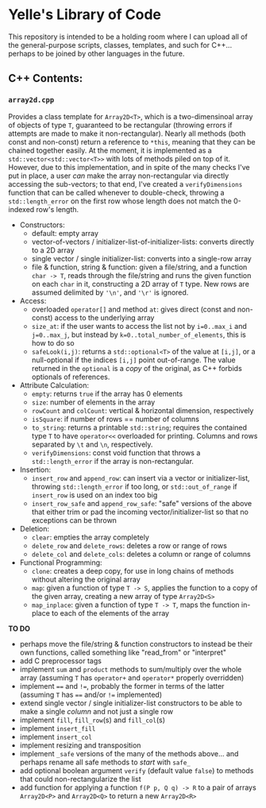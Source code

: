 # Yelle's Library of Code

This repository is intended to be a holding room where I can upload all of the general-purpose scripts, classes, templates, and such for C++... perhaps to be joined by other languages in the future.

## C++ Contents:

### `array2d.cpp`

Provides a class template for `Array2D<T>`, which is a two-dimensinoal array of objects of type `T`, guaranteed to be rectangular (throwing errors if attempts are made to make it non-rectangular). Nearly all methods (both const and non-const) return a reference to `*this`, meaning that they can be chained together easily.
At the moment, it is implemented as a `std::vector<std::vector<T>>` with lots of methods piled on top of it. However, due to this implementation, and in spite of the many checks I've put in place, a user *can* make the array non-rectangular via directly accessing the sub-vectors; to that end, I've created a `verifyDimensions` function that can be called whenever to double-check, throwing a `std::length_error` on the first row whose length does not match the 0-indexed row's length.

  * Constructors:
    * default: empty array
    * vector-of-vectors / initializer-list-of-initializer-lists: converts directly to a 2D array
    * single vector / single initializer-list: converts into a single-row array
    * file & function, string & function: given a file/string, and a function `char -> T`, reads through the file/string and runs the given function on each `char` in it, constructing a 2D array of `T` type. New rows are assumed delimited by `'\n'`, and `'\r'` is ignored.
  * Access:
    * overloaded `operator[]` and method `at`: gives direct (const and non-const) access to the underlying array
    * `size_at`: if the user wants to access the list not by `i=0..max_i` and `j=0..max_j`, but instead by `k=0..total_number_of_elements`, this is how to do so
    * `safeLook(i,j)`: returns a `std::optional<T>` of the value at `[i,j]`, or a null-optional if the indices `[i,j]` point out-of-range. The value returned in the `optional` is a *copy* of the original, as C++ forbids optionals of references.
  * Attribute Calculation:
    * `empty`: returns `true` if the array has 0 elements
    * `size`: number of elements in the array
    * `rowCount` and `colCount`: vertical & horizontal dimension, respectively
    * `isSquare`: if number of rows == number of columns
    * `to_string`: returns a printable `std::string`; requires the contained type `T` to have `operator<<` overloaded for printing. Columns and rows separated by `\t` and `\n`, respectively.
    * `verifyDimensions`: const void function that throws a `std::length_error` if the array is non-rectangular.
  * Insertion:
    * `insert_row` and `append_row`: can insert via a vector or initializer-list, throwing `std::length_error` if too long, or `std::out_of_range` if `insert_row` is used on an index too big
    * `insert_row_safe` and `append_row_safe`: "safe" versions of the above that either trim or pad the incoming vector/initializer-list so that no exceptions can be thrown
  * Deletion:
    * `clear`: empties the array completely
    * `delete_row` and `delete_rows`: deletes a row or range of rows
    * `delete_col` and `delete_cols`: deletes a column or range of columns
  * Functional Programming:
    * `clone`: creates a deep copy, for use in long chains of methods without altering the original array
    * `map`: given a function of type `T -> S`, applies the function to a copy of the given array, creating a new array of type `Array2D<S>`
    * `map_inplace`: given a function of type `T -> T`, maps the function in-place to each of the elements of the array
      
**TO DO**
  * perhaps move the file/string & function constructors to instead be their own functions, called something like "read_from" or "interpret"
  * add C preprocessor tags
  * implement `sum` and `product` methods to sum/multiply over the whole array (assuming `T` has `operator+` and `operator*` properly overridden)
  * implement `==` and `!=`, probably the former in terms of the latter (assuming `T` has `==` and/or `!=` implemented)
  * extend single vector / single initializer-list constructors to be able to make a single *column* and not just a single row
  * implement `fill`, `fill_row`(s) and `fill_col`(s)
  * implement `insert_fill`
  * implement `insert_col`
  * implement resizing and transposition
  * implement `_safe` versions of the many of the methods above... and perhaps rename all safe methods to *start* with `safe_`
  * add optional boolean argument `verify` (default value `false`) to methods that could non-rectangularize the list
  * add function for applying a function `f(P p, Q q) -> R` to a pair of arrays `Array2D<P>` and `Array2D<Q>` to return a new `Array2D<R>`
